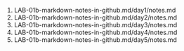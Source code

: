 1. LAB-01b-markdown-notes-in-github.md/day1/notes.md
1. LAB-01b-markdown-notes-in-github.md/day2/notes.md
1. LAB-01b-markdown-notes-in-github.md/day3/notes.md
1. LAB-01b-markdown-notes-in-github.md/day4/notes.md
1. LAB-01b-markdown-notes-in-github.md/day5/notes.md
